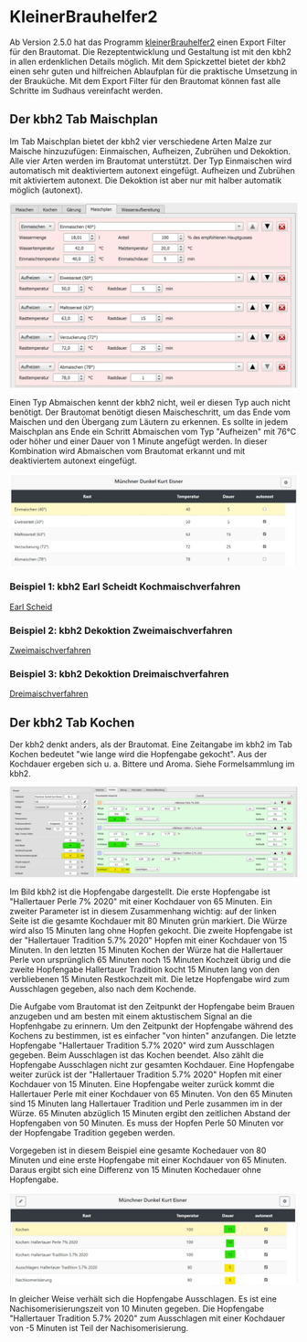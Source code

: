# KleinerBrauhelfer2

Ab Version 2.5.0 hat das Programm [kleinerBrauhelfer2](https://github.com/kleiner-brauhelfer/kleiner-brauhelfer-2) einen Export Filter für den Brautomat. Die Rezeptentwicklung und Gestaltung ist mit den kbh2 in allen erdenklichen Details möglich. Mit dem Spickzettel bietet der kbh2 einen sehr guten und hilfreichen Ablaufplan für die praktische Umsetzung in der Brauküche. Mit dem Export Filter für den Brautomat können fast alle Schritte im Sudhaus vereinfacht werden.

## Der kbh2 Tab Maischplan

Im Tab Maischplan bietet der kbh2 vier verschiedene Arten Malze zur Maische hinzuzufügen: Einmaischen, Aufheizen, Zubrühen und Dekoktion. Alle vier Arten werden im Brautomat unterstützt. Der Typ Einmaischen wird automatisch mit deaktiviertem autonext eingefügt. Aufheizen und Zubrühen mit aktiviertem autonext. Die Dekoktion ist aber nur mit halber automatik möglich (autonext).

![Kochen](/docs/img/kbh2-maischplan.jpg)

Einen Typ Abmaischen kennt der kbh2 nicht, weil er diesen Typ auch nicht benötigt. Der Brautomat benötigt diesen Maischeschritt, um das Ende vom Maischen und den Übergang zum Läutern zu erkennen. Es sollte in jedem Maischplan ans Ende ein Schritt Abmaischen vom Typ "Aufheizen" mit 76°C oder höher und einer Dauer von 1 Minute angefügt werden. In dieser Kombination wird Abmaischen vom Brautomat erkannt und mit deaktiviertem autonext eingefügt.

![Kochen](/docs/img/kbh2-maischplan2.jpg)

### Beispiel 1: kbh2 Earl Scheidt Kochmaischverfahren

[Earl Scheid](http://hb-tauschboerse.bplaced.net/Neues_Maischverfahren.htm)

### Beispiel 2: kbh2 Dekoktion Zweimaischverfahren

[Zweimaischverfahren](https://hobbybrauer.de/forum/wiki/doku.php/maischen)

### Beispiel 3: kbh2 Dekoktion Dreimaischverfahren

[Dreimaischverfahren](https://hobbybrauer.de/forum/wiki/doku.php/maischen)

## Der kbh2 Tab Kochen

Der kbh2 denkt anders, als der Brautomat. Eine Zeitangabe im kbh2 im Tab Kochen bedeutet "wie lange wird die Hopfengabe gekocht". Aus der Kochdauer ergeben sich u. a. Bittere und Aroma. Siehe Formelsammlung im kbh2.

![Kochen](/docs/img/hopfen.jpg)

Im Bild kbh2 ist die Hopfengabe dargestellt. Die erste Hopfengabe ist "Hallertauer Perle 7% 2020" mit einer Kochdauer von 65 Minuten. Ein zweiter Parameter ist in diesem Zusammenhang wichtig: auf der linken Seite ist die gesamte Kochdauer mit 80 Minuten grün markiert. Die Würze wird also 15 Minuten lang ohne Hopfen gekocht. Die zweite Hopfengabe ist der "Hallertauer Tradition 5.7% 2020" Hopfen mit einer Kochdauer von 15 Minuten. In den letzten 15 Minuten Kochen der Würze hat die Hallertauer Perle von ursprünglich 65 Minuten noch 15 Minuten Kochzeit übrig und die zweite Hopfengabe Hallertauer Tradition kocht 15 Minuten lang von den verbliebenen 15 Minuten Restkochzeit mit. Die letze Hopfengabe wird zum Ausschlagen gegeben, also nach dem Kochende.

Die Aufgabe vom Brautomat ist den Zeitpunkt der Hopfengabe beim Brauen anzugeben und am besten mit einem aktustischem Signal an die Hopfenhgabe zu erinnern. Um den Zeitpunkt der Hopfengabe während des Kochens zu bestimmen, ist es einfacher "von hinten" anzufangen. Die letzte Hopfengabe "Hallertauer Tradition 5.7% 2020" wird zum Ausschlagen gegeben. Beim Ausschlagen ist das Kochen beendet. Also zählt die Hopfengabe Ausschlagen nicht zur gesamten Kochdauer. Eine Hopfengabe weiter zurück ist der "Hallertauer Tradition 5.7% 2020" Hopfen mit einer Kochdauer von 15 Minuten. Eine Hopfengabe weiter zurück kommt die Hallertauer Perle mit einer Kochdauer von 65 Minuten. Von den 65 Minuten sind 15 Minuten lang Hallertauer Tradition und Perle zusammen im in der Würze. 65 Minuten abzüglich 15 Minuten ergibt den zeitlichen Abstand der Hopfengaben von 50 Minuten. Es muss der Hopfen Perle 50 Minuten vor der Hopfengabe Tradition gegeben werden.

Vorgegeben ist in diesem Beispiel eine gesamte Kochedauer von 80 Minuten und eine erste Hopfengabe mit einer Kochdauer von 65 Minuten. Daraus ergibt sich eine Differenz von 15 Minuten Kochedauer ohne Hopfengabe.

![Kochen](/docs/img/hopfengaben.jpg)

In gleicher Weise verhält sich die Hopfengabe Ausschlagen. Es ist eine Nachisomerisierungszeit von 10 Minuten gegeben. Die Hopfengabe "Hallertauer Tradition 5.7% 2020" zum Ausschlagen mit einer Kochdauer von -5 Minuten ist Teil der Nachisomerisierung.
